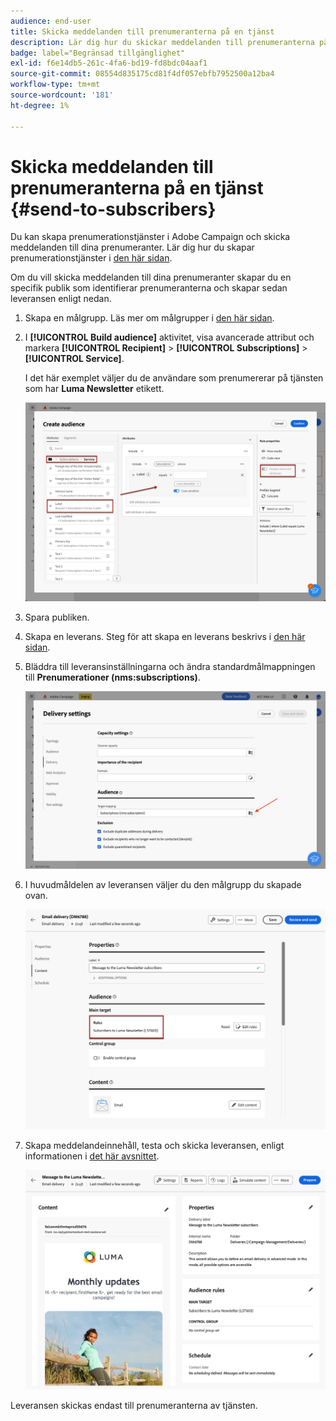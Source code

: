 ```yaml
---
audience: end-user
title: Skicka meddelanden till prenumeranterna på en tjänst
description: Lär dig hur du skickar meddelanden till prenumeranterna på en tjänst
badge: label="Begränsad tillgänglighet"
exl-id: f6e14db5-261c-4fa6-bd19-fd8bdc04aaf1
source-git-commit: 08554d835175cd81f4df057ebfb7952500a12ba4
workflow-type: tm+mt
source-wordcount: '181'
ht-degree: 1%

---
```


# Skicka meddelanden till prenumeranterna på en tjänst {#send-to-subscribers}

Du kan skapa prenumerationstjänster i Adobe Campaign och skicka meddelanden till dina prenumeranter. Lär dig hur du skapar prenumerationstjänster i [den här sidan](../audience//manage-services.md#create-service).

Om du vill skicka meddelanden till dina prenumeranter skapar du en specifik publik som identifierar prenumeranterna och skapar sedan leveransen enligt nedan.

1. Skapa en målgrupp. Läs mer om målgrupper i [den här sidan](../audience/create-audience.md).

1. I **[!UICONTROL Build audience]** aktivitet, visa avancerade attribut och markera **[!UICONTROL Recipient]** > **[!UICONTROL Subscriptions]** > **[!UICONTROL Service]**.

   I det här exemplet väljer du de användare som prenumererar på tjänsten som har **Luma Newsletter** etikett.

   ![](assets/service-audience-subscribers.png)

1. Spara publiken.
1. Skapa en leverans. Steg för att skapa en leverans beskrivs i [den här sidan](../msg/gs-messages.md#create-delivery).
1. Bläddra till leveransinställningarna och ändra standardmålmappningen till **Prenumerationer (nms:subscriptions)**.

   ![](assets/service-delivery-change-mapping.png)

1. I huvudmåldelen av leveransen väljer du den målgrupp du skapade ovan.

   ![](assets/service-delivery-targeting-subscribers.png)

1. Skapa meddelandeinnehåll, testa och skicka leveransen, enligt informationen i [det här avsnittet](../preview-test/preview-test.md).

   ![](assets/service-delivery-ready.png)

Leveransen skickas endast till prenumeranterna av tjänsten.
